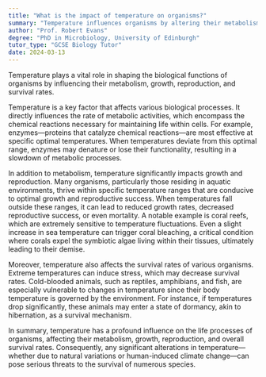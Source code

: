 ```yaml
---
title: "What is the impact of temperature on organisms?"
summary: "Temperature influences organisms by altering their metabolism, growth, reproduction, and survival rates, ultimately affecting their overall health and ecological dynamics."
author: "Prof. Robert Evans"
degree: "PhD in Microbiology, University of Edinburgh"
tutor_type: "GCSE Biology Tutor"
date: 2024-03-13
---
```


Temperature plays a vital role in shaping the biological functions of organisms by influencing their metabolism, growth, reproduction, and survival rates.

Temperature is a key factor that affects various biological processes. It directly influences the rate of metabolic activities, which encompass the chemical reactions necessary for maintaining life within cells. For example, enzymes—proteins that catalyze chemical reactions—are most effective at specific optimal temperatures. When temperatures deviate from this optimal range, enzymes may denature or lose their functionality, resulting in a slowdown of metabolic processes.

In addition to metabolism, temperature significantly impacts growth and reproduction. Many organisms, particularly those residing in aquatic environments, thrive within specific temperature ranges that are conducive to optimal growth and reproductive success. When temperatures fall outside these ranges, it can lead to reduced growth rates, decreased reproductive success, or even mortality. A notable example is coral reefs, which are extremely sensitive to temperature fluctuations. Even a slight increase in sea temperature can trigger coral bleaching, a critical condition where corals expel the symbiotic algae living within their tissues, ultimately leading to their demise.

Moreover, temperature also affects the survival rates of various organisms. Extreme temperatures can induce stress, which may decrease survival rates. Cold-blooded animals, such as reptiles, amphibians, and fish, are especially vulnerable to changes in temperature since their body temperature is governed by the environment. For instance, if temperatures drop significantly, these animals may enter a state of dormancy, akin to hibernation, as a survival mechanism.

In summary, temperature has a profound influence on the life processes of organisms, affecting their metabolism, growth, reproduction, and overall survival rates. Consequently, any significant alterations in temperature—whether due to natural variations or human-induced climate change—can pose serious threats to the survival of numerous species.
    